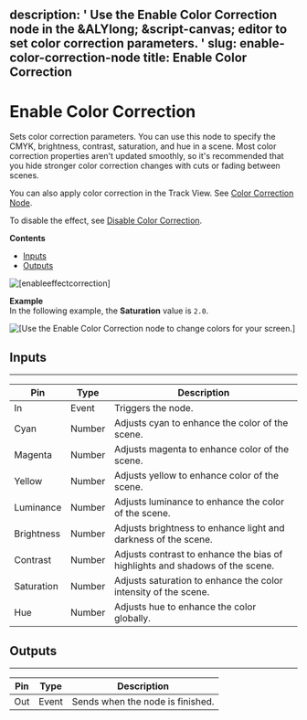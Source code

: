 description: ' Use the Enable Color Correction node in the &ALYlong; &script-canvas;
  editor to set color correction parameters. '
slug: enable-color-correction-node
title: Enable Color Correction
---
# Enable Color Correction<a name="enable-color-correction-node"></a>

Sets color correction parameters\. You can use this node to specify the CMYK, brightness, contrast, saturation, and hue in a scene\. Most color correction properties aren't updated smoothly, so it's recommended that you hide stronger color correction changes with cuts or fading between scenes\.

You can also apply color correction in the Track View\. See [Color Correction Node](cinematics-track-view-nodes-color-correction.md)\.

To disable the effect, see [Disable Color Correction](disable-color-correction-node.md)\.

**Contents**
+ [Inputs](#enable-color-correction-node-input)
+ [Outputs](#enable-color-correction-node-output)

![\[enableeffectcorrection\]](/images/scripting/script-canvas/scriptcanvasnodes/script-canvas-enable-color-correction-node.png)

**Example**  
In the following example, the **Saturation** value is `2.0`\.  

![\[Use the Enable Color Correction node to change colors for your screen.\]](/images/scripting/script-canvas/scriptcanvasnodes/enable-color-correcton-node-example.png)

## Inputs<a name="enable-color-correction-node-input"></a>


****  

| Pin | Type | Description | 
| --- | --- | --- | 
| In | Event | Triggers the node\. | 
| Cyan | Number | Adjusts cyan to enhance the color of the scene\. | 
| Magenta | Number | Adjusts magenta to enhance color of the scene\. | 
| Yellow | Number | Adjusts yellow to enhance color of the scene\. | 
| Luminance | Number | Adjusts luminance to enhance the color of the scene\. | 
| Brightness | Number | Adjusts brightness to enhance light and darkness of the scene\. | 
| Contrast | Number | Adjusts contrast to enhance the bias of highlights and shadows of the scene\. | 
| Saturation | Number | Adjusts saturation to enhance the color intensity of the scene\. | 
| Hue | Number | Adjusts hue to enhance the color globally\. | 

## Outputs<a name="enable-color-correction-node-output"></a>


****  

| Pin | Type | Description | 
| --- | --- | --- | 
| Out | Event | Sends when the node is finished\. | 